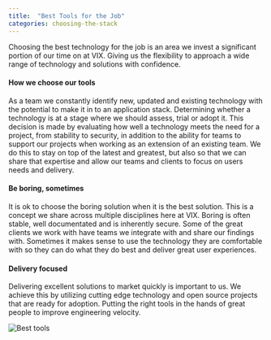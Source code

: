```yaml
---
title:  "Best Tools for the Job"
categories: choosing-the-stack
---
```


Choosing the best technology for the job is an area we invest a significant portion of our time on at VIX. Giving us the flexibility to approach a wide range of technology and solutions with confidence. 

<h4> How we choose our tools </h4>

As a team we constantly identify new, updated and existing technology with the potential to make it in to an application stack. Determining whether a technology is at a stage where we should assess, trial or adopt it. This decision is made by evaluating how well a technology meets the need for a project, from stability to security, in addition to the ability for teams to support our projects when working as an extension of an existing team. We do this to stay on top of the latest and greatest, but also so that we can share that expertise and allow our teams and clients to focus on users needs and delivery.

<h4> Be boring, sometimes </h4>

It is ok to choose the boring solution when it is the best solution. This is a concept we share across multiple disciplines here at VIX. Boring is often stable, well documentated and is inherently secure. Some of the great clients we work with have teams we integrate with and share our findings with. Sometimes it makes sense to use the technology they are comfortable with so they can do what they do best and deliver great user experiences.

<h4> Delivery focused </h4>

Delivering excellent solutions to market quickly is important to us. We achieve this by utilizing cutting edge technology and open source projects that are ready for adoption. Putting the right tools in the hands of great people to improve engineering velocity.

![Best tools](https://image.ibb.co/nbyDxk/IMG_2363.jpg)
